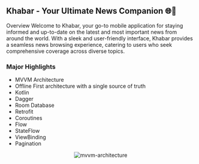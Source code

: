 ## Khabar - Your Ultimate News Companion 🌐📰
Overview
Welcome to Khabar, your go-to mobile application for staying informed and up-to-date on the latest and most important news from around the world. With a sleek and user-friendly interface, Khabar provides a seamless news browsing experience, catering to users who seek comprehensive coverage across diverse topics.

### Major Highlights
- MVVM Architecture
- Offline First architecture with a single source of truth
- Kotlin
- Dagger
- Room Database
- Retrofit
- Coroutines
- Flow
- StateFlow
- ViewBinding
- Pagination

<p align="center">
<img alt="mvvm-architecture"  src="https://user-images.githubusercontent.com/15169743/219938204-45d0f055-602f-4f80-9bd4-1d614b8d6497.png">
</p>


